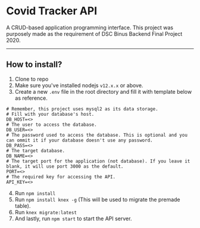 # Covid Tracker API
A CRUD-based application programming interface. This project was purposely made as the requirement of DSC Binus Backend Final Project 2020.
___
## How to install?
1.  Clone to repo
2.  Make sure you've installed nodejs `v12.x.x` or above.
3.  Create a new `.env` file in the root directory and fill it with template below as reference.
```env
# Remember, this project uses mysql2 as its data storage.
# Fill with your database's host.
DB_HOST=<>
# The user to access the database.
DB_USER=<>
# The password used to access the database. This is optional and you can ommit it if your database doesn't use any password.
DB_PASS=<>
# The target database.
DB_NAME=<>
# The target port for the application (not database). If you leave it blank, it will use port 3000 as the default.
PORT=<>
# The required key for accessing the API.
API_KEY=<>
```
4. Run `npm install`
5. Run `npm install knex -g` (This will be used to migrate the premade table). 
6. Run `knex migrate:latest`
7. And lastly, run `npm start` to start the API server.
